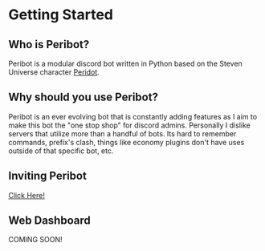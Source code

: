 # Getting Started

## Who is Peribot?

Peribot is a modular discord bot written in Python based on the Steven Universe character [Peridot](https://steven-universe.fandom.com/wiki/Peridot).

## Why should you use Peribot?

Peribot is an ever evolving bot that is constantly adding features as I aim to make this bot the "one stop shop" for discord admins. Personally I dislike servers that utilize more than a handful of bots. Its hard to remember commands, prefix's clash, things like economy plugins don't have uses outside of that specific bot, etc.

## Inviting Peribot
[Click Here!](https://bit.ly/Peribot)

## Web Dashboard
COMING SOON!
